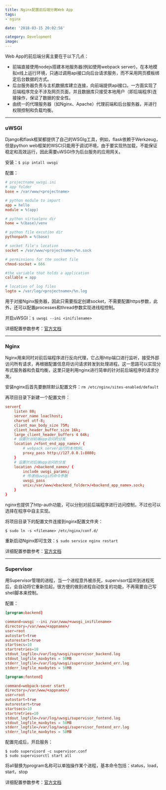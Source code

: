```yaml
---
title: Nginx配置前后端分离Web App
tags: 
- nginx

date: '2018-03-15 20:02:56'

category: Development
image:
---
```



Web App的前后端分离主要在于以下几点：
- 前端直接使用nodejs搭建本地服务器(例如使用webpack server)，在本地模拟x线上运行环境，只通过调用api接口向后台请求服务，而不采用网页模板绑定后台数据的方式。
- 后台服务器负责与主机数据库建立连接，向前端提供api接口。一方面实现了后端程序完全不涉及网页页面，并且数据库只接受本地用户（即后端程序)连接操作，保证了数据的安全性。
- 由统一的代理服务器（如Nginx、Apache）代理前端和后台服务器，并进行权限控制和负载均衡。

----
### uWSGI
Django和flask框架都提供了自己的WSGIg工具，例如，flask依赖于Werkzeug，但是python web框架的WSCI只能用于调试环境，由于要实现热加载，不能保证稳定和高效运行，因此需要uWSGI作为后台服务的应用网关。

安装：`$ pip intall uwsgi`

配置：
```ini
# projectname_uwsgi.ini
# app folder
base = /var/www/<projectname>

# python module to import
app = hello
module = %(app)

# python virtualenv dir
home = %(base)/venv

# python file excution dir
pythonpath = %(base)

# socket file's location
socket = /var/www/<projectname>/%n.sock

# permissions for the socket file
chmod-socket = 666

#the variable that holds a application
callable = app

# location of log files
logto = /var/log/<projectname>/%n.log
```

用于对接Nginx服务器，因此只需要指定创建socket，不需要配置https参数，此外，还可以配置processes和thread参数实现进线程控制。

开启uWSGI：`$ uwsgi --ini <inifilename>`

详细配置参数参考：[官方文档][0]

----
### Nginx
Nginx用来同时对前后端程序进行反向代理，它占用http端口进行监听，接受外部访问所有请求，再根据配置信息将访问请求转发到处理进程。这一思路可以实现分布式服务器和负载均衡，这里只是利用nginx进行简单的针对前后端程序的请求分发。

安装nginx后首先要删除默认配置文件：`rm /etc/nginx/sites-enabled/default`

再项目目录下新建一个配置文件：
```conf
server{
    listen 80;
    server_name loaclhost;
    charset utf-8;
    client_max_body_size 75M;
    client_header_buffer_size 16k;
    large_client_header_buffers 4 64k;
    # 设置针对前端app访问的分发
    location /<font_end_app_name>/ {
        # webpack server运行的本地URL
        proxy_pass http://127.0.0.1:8080;
    }
    # 设置针对后端app访问的分发
    location /<backend_name>/ {
        include uwsgi_params;
        # 传递给uwsgi的命令参数
        uwsgi_pass
        unix:/var/www/<backend_folder>/<backend_app_name>.sock;
    }
}

```

nginx也提供了http-auth功能，可以分别对前后端程序进行访问控制，不过也可以选择在程序中自主实现。

将项目目录下的配置文件连接到nginx配置文件夹：

`$ sudo ln -s <filename> /etc/nginx/conf.d/`

重新启动Nginx即可生效：`$ sudo service nginx restart`

详细配置参数参考：[官方文档][1]

----
### Supervisor
用Supervisor管理的进程，当一个进程意外被杀死，supervisort监听到进程死后，会自动将它重新拉起，很方便的做到进程自动恢复的功能，不再需要自己写shell脚本来控制。

配置：
```conf
[program:backend]

command=uwsgi --ini /var/www/<uwsgi_inifilename>
directory=/var/www/<appname>/
user=root
autostart=true
autorestart=true
startsecs=10
startretries=10
stdout_logfile=/var/log/uwsgi/supervisor_backend.log
stdout_logfile_maxbytes = 50MB
stderr_logfile=/var/log/uwsgi/supervisor_backend_err.log
stderr_logfile_maxbytes = 50MB

[program:fontend]

command=webpack-sever start
directory=/var/www/<appname>/
user=root
autostart=true
autorestart=true
startsecs=10
startretries=10
stdout_logfile=/var/log/uwsgi/supervisor_fontend.log
stdout_logfile_maxbytes = 50MB
stderr_logfile=/var/log/uwsgi/supervisor_fontend_err.log
stderr_logfile_maxbytes = 50MB
```

配置完成后，开启服务：
```shell
$ sudo supervisord -c supervisor.conf
$ sudo supervisorctl start all
```
将all替换为program名称可以单独操作某个进程，基本命令包括：status，load，start，stop

详细配置参数参考：[官方文档][2]

[0]:[http://uwsgi-docs.readthedocs.io/en/latest/]
[1]:[http://www.nginx.cn/doc/]
[2]:[http://supervisord.org/configuration.html]